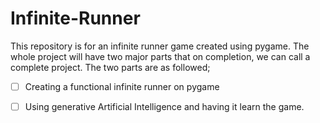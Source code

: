 # Infinite-Runner

This repository is for an infinite runner game created using pygame. The whole project will have two major parts that on completion, we can call a complete project. The two parts are as followed;

- [ ] Creating a functional infinite runner on pygame
- [ ] Using generative Artificial Intelligence and having it learn the game. 


